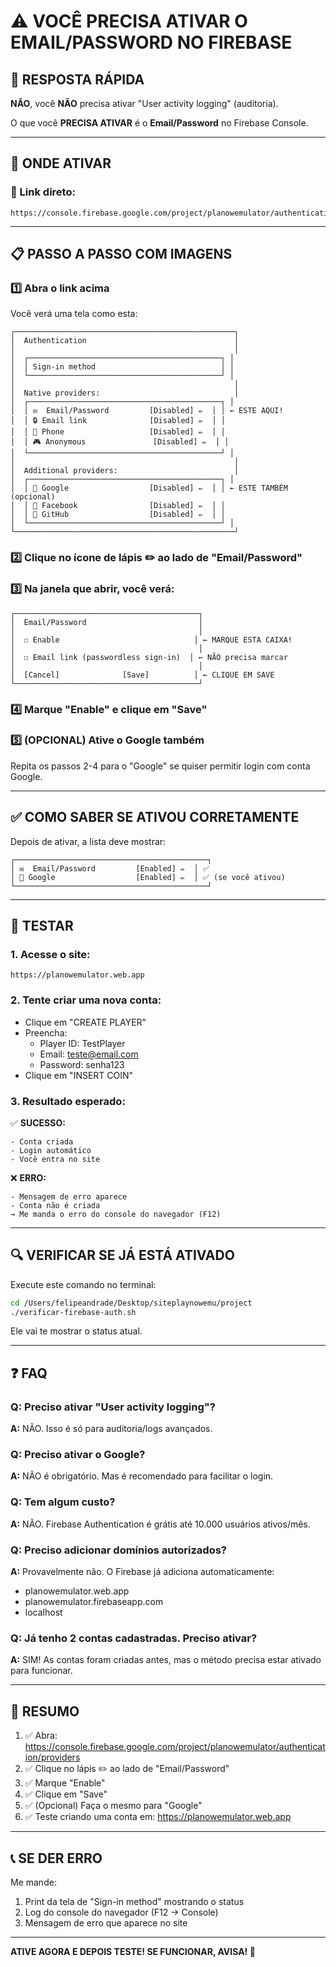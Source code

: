 # ⚠️ VOCÊ PRECISA ATIVAR O EMAIL/PASSWORD NO FIREBASE

## 🎯 RESPOSTA RÁPIDA

**NÃO**, você **NÃO** precisa ativar "User activity logging" (auditoria).

O que você **PRECISA ATIVAR** é o **Email/Password** no Firebase Console.

---

## 🔐 ONDE ATIVAR

### 📍 Link direto:
```
https://console.firebase.google.com/project/planowemulator/authentication/providers
```

---

## 📋 PASSO A PASSO COM IMAGENS

### 1️⃣ Abra o link acima

Você verá uma tela como esta:

```
┌─────────────────────────────────────────────────┐
│  Authentication                                 │
│                                                 │
│  ┌───────────────────────────────────────────┐ │
│  │ Sign-in method                            │ │
│  └───────────────────────────────────────────┘ │
│                                                 │
│  Native providers:                              │
│  ┌───────────────────────────────────────────┐ │
│  │ ✉️  Email/Password         [Disabled] ✏️  │ │ ← ESTE AQUI!
│  │ 🔒 Email link              [Disabled] ✏️  │ │
│  │ 📱 Phone                   [Disabled] ✏️  │ │
│  │ 🎮 Anonymous               [Disabled] ✏️  │ │
│  └───────────────────────────────────────────┘ │
│                                                 │
│  Additional providers:                          │
│  ┌───────────────────────────────────────────┐ │
│  │ 🔵 Google                  [Disabled] ✏️  │ │ ← ESTE TAMBÉM (opcional)
│  │ 🔵 Facebook                [Disabled] ✏️  │ │
│  │ 🔵 GitHub                  [Disabled] ✏️  │ │
│  └───────────────────────────────────────────┘ │
└─────────────────────────────────────────────────┘
```

### 2️⃣ Clique no ícone de lápis ✏️ ao lado de "Email/Password"

### 3️⃣ Na janela que abrir, você verá:

```
┌─────────────────────────────────────────┐
│  Email/Password                         │
│                                         │
│  ☐ Enable                              │ ← MARQUE ESTA CAIXA!
│                                         │
│  ☐ Email link (passwordless sign-in)  │ ← NÃO precisa marcar
│                                         │
│  [Cancel]              [Save]          │ ← CLIQUE EM SAVE
└─────────────────────────────────────────┘
```

### 4️⃣ Marque "Enable" e clique em "Save"

### 5️⃣ (OPCIONAL) Ative o Google também

Repita os passos 2-4 para o "Google" se quiser permitir login com conta Google.

---

## ✅ COMO SABER SE ATIVOU CORRETAMENTE

Depois de ativar, a lista deve mostrar:

```
┌───────────────────────────────────────────┐
│ ✉️  Email/Password         [Enabled] ✏️  │ ✅
│ 🔵 Google                  [Enabled] ✏️  │ ✅ (se você ativou)
└───────────────────────────────────────────┘
```

---

## 🧪 TESTAR

### 1. Acesse o site:
```
https://planowemulator.web.app
```

### 2. Tente criar uma nova conta:
- Clique em "CREATE PLAYER"
- Preencha:
  - Player ID: TestPlayer
  - Email: teste@email.com
  - Password: senha123
- Clique em "INSERT COIN"

### 3. Resultado esperado:

✅ **SUCESSO:**
```
- Conta criada
- Login automático
- Você entra no site
```

❌ **ERRO:**
```
- Mensagem de erro aparece
- Conta não é criada
→ Me manda o erro do console do navegador (F12)
```

---

## 🔍 VERIFICAR SE JÁ ESTÁ ATIVADO

Execute este comando no terminal:

```bash
cd /Users/felipeandrade/Desktop/siteplaynowemu/project
./verificar-firebase-auth.sh
```

Ele vai te mostrar o status atual.

---

## ❓ FAQ

### Q: Preciso ativar "User activity logging"?
**A:** NÃO. Isso é só para auditoria/logs avançados.

### Q: Preciso ativar o Google?
**A:** NÃO é obrigatório. Mas é recomendado para facilitar o login.

### Q: Tem algum custo?
**A:** NÃO. Firebase Authentication é grátis até 10.000 usuários ativos/mês.

### Q: Preciso adicionar domínios autorizados?
**A:** Provavelmente não. O Firebase já adiciona automaticamente:
- planowemulator.web.app
- planowemulator.firebaseapp.com
- localhost

### Q: Já tenho 2 contas cadastradas. Preciso ativar?
**A:** SIM! As contas foram criadas antes, mas o método precisa estar ativado para funcionar.

---

## 🎯 RESUMO

1. ✅ Abra: https://console.firebase.google.com/project/planowemulator/authentication/providers
2. ✅ Clique no lápis ✏️ ao lado de "Email/Password"
3. ✅ Marque "Enable"
4. ✅ Clique em "Save"
5. ✅ (Opcional) Faça o mesmo para "Google"
6. ✅ Teste criando uma conta em: https://planowemulator.web.app

---

## 📞 SE DER ERRO

Me mande:
1. Print da tela de "Sign-in method" mostrando o status
2. Log do console do navegador (F12 → Console)
3. Mensagem de erro que aparece no site

---

**ATIVE AGORA E DEPOIS TESTE! SE FUNCIONAR, AVISA! 🚀**
